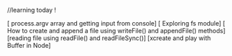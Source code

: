 //learning today !

[ process.argv array and getting input from console]
[ Exploring fs module]
[ How to create and append a file using writeFile() and appendFile() methods]
[reading file using readFile() and readFileSync()]
[xcreate and play with Buffer in Node]

